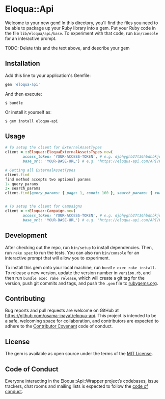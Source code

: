 # Eloqua::Api

Welcome to your new gem! In this directory, you'll find the files you need to be able to package up your Ruby library into a gem. Put your Ruby code in the file `lib/eloqua/api/base`. To experiment with that code, run `bin/console` for an interactive prompt.

TODO: Delete this and the text above, and describe your gem

## Installation

Add this line to your application's Gemfile:

```ruby
gem 'eloqua-api'
```

And then execute:

    $ bundle

Or install it yourself as:

    $ gem install eloqua-api

## Usage

```ruby
# To setup the client for ExternalAssetTypes
client = ::Eloqua::EloquaExternalAssetsTypes.new(
        access_token: 'YOUR-ACCESS-TOKEN', # e.g. djbhyghb27t36hbdhbkjn7y7bhk
        base_url: 'YOUR-BASE-URL') # e.g. 'https://eloqua-api.com/API/REST/{version}'

# Getting all ExternalAssetTypes
client.find
find method accepts two optional params
1- query_params
2- search_params
client.find(query_params: { page: 1, count: 100 }, search_params: { currentStatus: 1, name: 'campaign name'})


# To setup the client for Campaigns
client = ::Eloqua::Campaign.new(
        access_token: 'YOUR-ACCESS-TOKEN', # e.g. djbhyghb27t36hbdhbkjn7y7bhk
        base_url: 'YOUR-BASE-URL') # e.g. 'https://eloqua-api.com/API/REST/{version}'
```


## Development

After checking out the repo, run `bin/setup` to install dependencies. Then, run `rake spec` to run the tests. You can also run `bin/console` for an interactive prompt that will allow you to experiment.

To install this gem onto your local machine, run `bundle exec rake install`. To release a new version, update the version number in `version.rb`, and then run `bundle exec rake release`, which will create a git tag for the version, push git commits and tags, and push the `.gem` file to [rubygems.org](https://rubygems.org).

## Contributing

Bug reports and pull requests are welcome on GitHub at https://github.com/osama-inayat/eloqua-api. This project is intended to be a safe, welcoming space for collaboration, and contributors are expected to adhere to the [Contributor Covenant](http://contributor-covenant.org) code of conduct.

## License

The gem is available as open source under the terms of the [MIT License](https://opensource.org/licenses/MIT).

## Code of Conduct

Everyone interacting in the Eloqua::Api::Wrapper project’s codebases, issue trackers, chat rooms and mailing lists is expected to follow the [code of conduct](https://github.com/osama-inayat/eloqua-api/blob/master/CODE_OF_CONDUCT.md).
